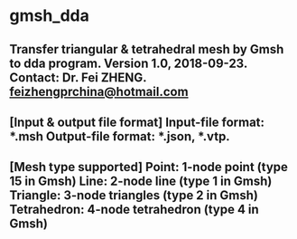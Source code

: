 # gmsh_dda
Transfer triangular & tetrahedral mesh by Gmsh to dda program.
Version 1.0, 2018-09-23.
Contact: Dr. Fei ZHENG.
feizhengprchina@hotmail.com
--------------------------------------------------
[Input & output file format]
Input-file format: *.msh
Output-file format: *.json, *.vtp.
--------------------------------------------------
[Mesh type supported]
Point: 1-node point (type 15 in Gmsh)
Line: 2-node line (type 1 in Gmsh)
Triangle: 3-node triangles (type 2 in Gmsh)
Tetrahedron: 4-node tetrahedron (type 4 in Gmsh)
--------------------------------------------------
